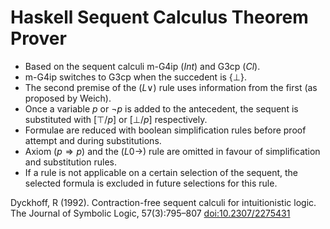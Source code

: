 # Haskell Sequent Calculus Theorem Prover

- Based on the sequent calculi m-G4ip $(Int)$ and G3cp $(Cl)$.
- m-G4ip switches to G3cp when the succedent is $\{\bot\}$.
- The second premise of the $(L\lor)$ rule uses information from the first (as proposed by Weich).
- Once a variable $p$ or $\neg p$ is added to the antecedent, the sequent is substituted with $[\top/p]$ or $[\bot/p]$ respectively.
- Formulae are reduced with boolean simplification rules before proof attempt and during substitutions.
- Axiom ($p\Rightarrow p$) and the $(L0\to)$ rule are omitted in favour of simplification and substitution rules.
- If a rule is not applicable on a certain selection of the sequent, the selected formula is excluded in future selections for this rule.

Dyckhoff, R (1992). Contraction-free sequent calculi for intuitionistic logic. The Journal of Symbolic Logic, 57(3):795–807 [doi:10.2307/2275431](https://doi.org/10.2307/2275431)
